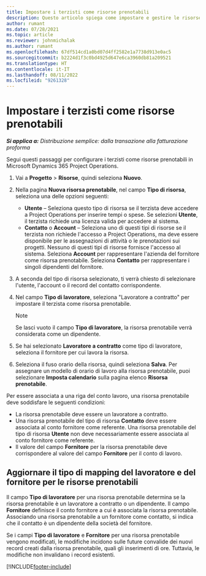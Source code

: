 ```yaml
---
title: Impostare i terzisti come risorse prenotabili
description: Questo articolo spiega come impostare e gestire le risorse del terzista create da utenti e contatti nel sistema, in modo che possano essere associate ai terzisti in Microsoft Dynamics 365 Project Operations.
author: rumant
ms.date: 07/28/2021
ms.topic: article
ms.reviewer: johnmichalak
ms.author: rumant
ms.openlocfilehash: 67df514cd1a0bd07d4ff2582e1a7738d913e0ac5
ms.sourcegitcommit: b2224d1f3c0bd4925d647e6ca3960db81a209521
ms.translationtype: HT
ms.contentlocale: it-IT
ms.lasthandoff: 08/11/2022
ms.locfileid: "9261328"
---
```

# <a name="set-up-subcontractors-as-bookable-resources"></a>Impostare i terzisti come risorse prenotabili

_**Si applica a:** Distribuzione semplice: dalla transazione alla fatturazione proforma_

Segui questi passaggi per configurare i terzisti come risorse prenotabili in Microsoft Dynamics 365 Project Operations.

1. Vai a **Progetto** \> **Risorse**, quindi seleziona **Nuovo**.
2. Nella pagina **Nuova risorsa prenotabile**, nel campo **Tipo di risorsa**, seleziona una delle opzioni seguenti:

    - **Utente** – Seleziona questo tipo di risorsa se il terzista deve accedere a Project Operations per inserire tempi o spese. Se selezioni **Utente**, il terzista richiede una licenza valida per accedere al sistema.
    - **Contatto** o **Account** – Seleziona uno di questi tipi di risorse se il terzista non richiede l'accesso a Project Operations, ma deve essere disponibile per le assegnazioni di attività o le prenotazioni sui progetti. Nessuno di questi tipi di risorse fornisce l'accesso al sistema. Seleziona **Account** per rappresentare l'azienda del fornitore come risorsa prenotabile. Seleziona **Contatto** per rappresentare i singoli dipendenti del fornitore.

3. A seconda del tipo di risorsa selezionato, ti verrà chiesto di selezionare l'utente, l'account o il record del contatto corrispondente.
4. Nel campo **Tipo di lavoratore**, seleziona "Lavoratore a contratto" per impostare il terzista come risorsa prenotabile.

    > [!NOTE]
    > Se lasci vuoto il campo **Tipo di lavoratore**, la risorsa prenotabile verrà considerata come un dipendente.

5. Se hai selezionato **Lavoratore a contratto** come tipo di lavoratore, seleziona il fornitore per cui lavora la risorsa.
6. Seleziona il fuso orario della risorsa, quindi seleziona **Salva**. Per assegnare un modello di orario di lavoro alla risorsa prenotabile, puoi selezionare **Imposta calendario** sulla pagina elenco **Risorsa prenotabile**.

Per essere associata a una riga del conto lavoro, una risorsa prenotabile deve soddisfare le seguenti condizioni:

- La risorsa prenotabile deve essere un lavoratore a contratto.
- Una risorsa prenotabile del tipo di risorsa **Contatto** deve essere associata al conto fornitore come referente. Una risorsa prenotabile del tipo di risorsa **Utente** non deve necessariamente essere associata al conto fornitore come referente.
- Il valore del campo **Fornitore** per la risorsa prenotabile deve corrispondere al valore del campo **Fornitore** per il conto di lavoro.

## <a name="update-the-type-of-worker-and-vendor-mapping-for-bookable-resources"></a>Aggiornare il tipo di mapping del lavoratore e del fornitore per le risorse prenotabili

Il campo **Tipo di lavoratore** per una risorsa prenotabile determina se la risorsa prenotabile è un lavoratore a contratto o un dipendente. Il campo **Fornitore** definisce il conto fornitore a cui è associata la risorsa prenotabile. Associando una risorsa prenotabile a un fornitore come contatto, si indica che il contatto è un dipendente della società del fornitore.

Se i campi **Tipo di lavoratore** e **Fornitore** per una risorsa prenotabile vengono modificati, le modifiche incidono sulle future convalide dei nuovi record creati dalla risorsa prenotabile, quali gli inserimenti di ore. Tuttavia, le modifiche non invalidano i record esistenti.

[!INCLUDE[footer-include](../../includes/footer-banner.md)]
